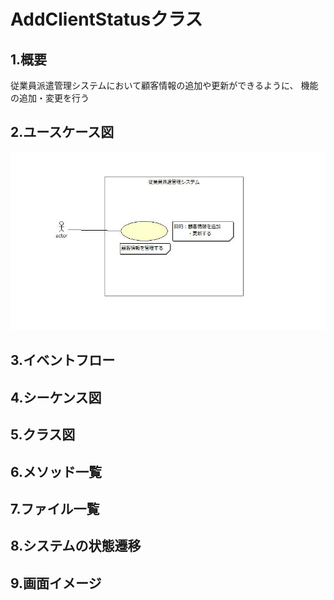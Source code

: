 # AddClientStatusクラス
## 1.概要
従業員派遣管理システムにおいて顧客情報の追加や更新ができるように、
機能の追加・変更を行う
## 2.ユースケース図
![ユースケース図](jpg/AddClientStatus.ucd.jpg)
## 3.イベントフロー

## 4.シーケンス図
## 5.クラス図
## 6.メソッド一覧
## 7.ファイル一覧
## 8.システムの状態遷移
## 9.画面イメージ
